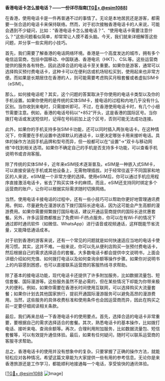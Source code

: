 **香港电话卡怎么接电话？——一份详尽指南[[TG💪+ @esim1088](https://t.me/s/esim1088)]**

在香港，使用电话卡是一件再普通不过的事情了。无论是本地居民还是游客，都需要一张合适的电话卡来保持联络。然而，对于初次接触香港电话卡的人来说，可能会遇到不少疑问，比如：“香港电话卡怎么接电话？”、“使用电话卡需要注意什么？”这些问题看似简单，却常常让人摸不着头脑。今天，我们就来详细解答这些问题，并分享一些实用的小技巧。

首先，我们需要了解香港的电话网络环境。香港是一个高度发达的城市，拥有多个电信运营商，包括中国移动、中国联通、香港电讯（HKT）、CSL等。这些运营商提供的服务各有特色，因此选择合适的电话卡至关重要。如果你是游客，通常可以选择购买预付费电话卡，这种卡可以在便利店或机场轻松买到，使用起来也非常方便。而如果是长期居住在香港的人，则可能需要考虑购买月租套餐或者虚拟SIM卡（eSIM）。

那么，如何接电话呢？其实，这个问题的答案取决于你使用的电话卡类型以及你的手机设置。如果你使用的是传统的实体SIM卡，接电话的过程和内地几乎没有什么区别。当你收到来电时，只需接听即可。不过，在香港使用电话卡时，有几个小细节需要注意。例如，香港的电话号码以“+852”开头，这是香港的国际区号。当你拨打电话或发送短信时，记得在号码前加上这个区号，否则可能无法成功连接。

此外，如果你的手机支持多张SIM卡功能，还可以同时插入两张电话卡。在这种情况下，你需要在手机设置中选择默认的通话卡，以便决定哪张卡用来接听电话。具体的操作方法因手机品牌和型号而异，但一般都可以在“设置”→“双卡与移动网络”中找到相关选项。如果你不确定自己的手机是否支持多卡功能，可以查看手机说明书或咨询客服。

除了传统的实体SIM卡，近年来eSIM技术逐渐普及。eSIM是一种嵌入式SIM卡，可以直接安装在手机或其他设备上，无需物理插拔。对于经常往返于不同国家和地区的人来说，eSIM是一个非常方便的选择。使用eSIM后，你可以通过手机应用程序直接激活电话卡，省去了购买实体卡的麻烦。而且，eSIM还支持同时绑定多个运营商的账户，让你可以根据实际需求随时切换网络。

当然，使用电话卡接电话的过程中，还有一些小技巧可以帮助你更好地管理通讯费用。例如，尽量避免在漫游状态下拨打国际长途电话，因为这可能会产生高额的漫游费用。如果你需要频繁拨打国际电话，建议开通运营商提供的国际长途优惠套餐。另外，许多运营商都推出了免费Wi-Fi热点服务，你可以在有Wi-Fi的情况下通过即时通讯软件（如微信、WhatsApp）进行语音或视频通话，这样既能节省流量，又能降低通话成本。

对于初到香港的游客来说，还有一个常见的问题就是如何快速适应当地的电话卡使用习惯。其实，这并不难。一般来说，你可以先从便利店购买一张预付费电话卡，然后根据自己的需求选择适合的套餐。大多数电话卡都会提供中文说明书，上面会详细介绍如何充值、如何拨打电话以及如何查询余额等操作步骤。如果你对说明书上的内容感到困惑，也可以直接联系运营商的客服热线寻求帮助。

除了基本的接电话功能，现代电话卡还提供了许多附加服务，比如数据流量包、短信套餐、国际漫游等。这些服务虽然不是必需的，但在某些情况下却能为你带来极大的便利。例如，如果你需要在香港长时间使用互联网，可以选择购买大流量套餐；如果你计划去其他国家旅行，提前开通国际漫游服务可以避免高昂的漫游费用。当然，这些服务的具体收费标准和使用条件也会因运营商而异，因此在购买之前一定要仔细阅读相关条款。

最后，我们再来总结一下香港电话卡的使用要点。首先，选择合适的电话卡非常重要，要根据自己的需求选择适合的套餐。其次，熟悉电话卡的基本操作，比如拨打电话、接听来电、查询余额等。再次，合理利用附加服务，比如数据流量包、短信套餐等，可以有效提升通信体验。最后，如果有任何疑问，随时可以联系运营商的客服寻求帮助。

总之，香港电话卡的使用并没有想象中的复杂。只要掌握了正确的操作方法，就能轻松应对各种情况。希望这篇文章能为大家提供一些有用的参考信息。无论你是来香港旅游还是工作学习，都能顺利地接通每一个电话，享受愉快的通讯体验。

[[TG💪+ @esim1088](https://t.me/s/esim1088) ![Image](https://i.postimg.cc/4NQfJmqS/Snipaste-2025-05-13-00-14-12.png)]